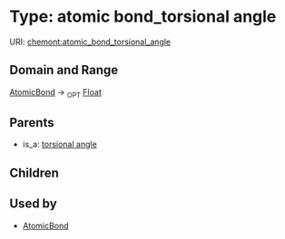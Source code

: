 
# Type: atomic bond_torsional angle




URI: [chemont:atomic_bond_torsional_angle](https://w3id.org/chemont/atomic_bond_torsional_angle)


## Domain and Range

[AtomicBond](AtomicBond.md) ->  <sub>OPT</sub> [Float](types/Float.md)

## Parents

 *  is_a: [torsional angle](torsional_angle.md)

## Children


## Used by

 * [AtomicBond](AtomicBond.md)
